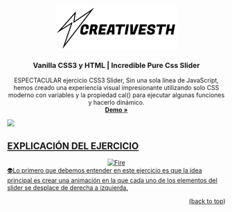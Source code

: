 <a id="readme-top"></a>
<!-- PROJECT LOGO -->
<div align="center">
  <a href="https://github.com/othneildrew/Best-README-Template">
    <img src="assets/img/logo.svg" alt="Logo" width="280">
  </a>

  <h3 align="center">Vanilla CSS3 y HTML | Incredible Pure Css Slider</h3>

  <p align="center">
    ESPECTACULAR ejercicio CSS3 Slider, Sin una sola línea de JavaScript, hemos creado una experiencia visual impresionante utilizando solo CSS moderno con variables y la propiedad cal() para ejecutar algunas funciones y hacerlo dinámico.
    <br />
    <a href="https://creativesth.github.io/Incredible-Pure-Css-Slider-/"><strong>Demo »</strong></a>
    <br />
  </p>
</div>
<a href="https://creativesth.github.io/Incredible-Pure-Css-Slider-/">
  <img src="/assets/img/css.gif"
</a>

  <!-- ABOUT THE PROJECT -->
## EXPLICACIÓN DEL EJERCICIO
<div align="center">
  <img src="https://user-images.githubusercontent.com/74038190/216122041-518ac897-8d92-4c6b-9b3f-ca01dcaf38ee.png" alt="Fire" width="120" />
</div>
👽Lo primero que debemos entender en este ejercicio es que la idea principal es crear una animación en la que cada uno de los elementos del slider se desplace de derecha a izquierda.


<p align="right">(<a href="#readme-top">back to top</a>)</p>

